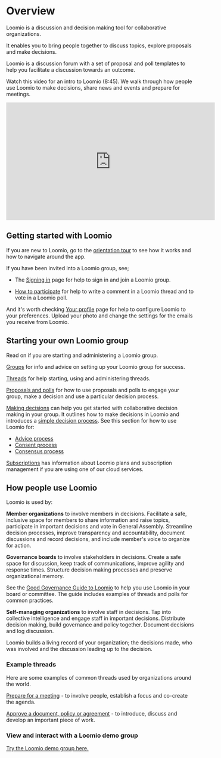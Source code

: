 # Overview

Loomio is a discussion and decision making tool for collaborative organizations.

It enables you to bring people together to discuss topics, explore proposals and make decisions.

Loomio is a discussion forum with a set of proposal and poll templates to help you facilitate a discussion towards an outcome.

Watch this video for an intro to Loomio (8:45). We walk through how people use Loomio to make decisions, share news and events and prepare for meetings.

<div class="iframe-container">
<iframe width="560" height="315" src="https://www.youtube-nocookie.com/embed/itXYid8eSiI" title="YouTube video player" frameborder="0" allow="accelerometer; autoplay; clipboard-write; encrypted-media; gyroscope; picture-in-picture" allowfullscreen></iframe>
</div>

## Getting started with Loomio

If you are new to Loomio, go to the [orientation tour](https://help.loomio.com/en/user_manual/getting_started/orientation.html) to see how it works and how to navigate around the app. 

If you have been invited into a Loomio group, see;

- The [Signing in](https://help.loomio.com/en/user_manual/users/sign_in/index.html) page for help to sign in and join a Loomio group.

- [How to participate](https://help.loomio.com/en/user_manual/getting_started/write-a-comment.html) for help to write a comment in a Loomio thread and to vote in a Loomio poll.

And it's worth checking [Your profile](https://help.loomio.com/en/user_manual/users/user_profile/index.html) page for help to configure Loomio to your preferences. Upload your photo and change the settings for the emails you receive from Loomio.

## Starting your own Loomio group

Read on if you are starting and administering a Loomio group. 

[Groups](https://help.loomio.com/en/user_manual/groups/intro_to_groups/index.html) for info and advice on setting up your Loomio group for success.

[Threads](https://help.loomio.com/en/user_manual/threads/intro_to_threads/index.html) for help starting, using and administering threads.

[Proposals and polls](https://help.loomio.com/en/user_manual/polls/intro_to_decisions/index.html) for how to use proposals and polls to engage your group, make a decision and use a particular decision process.

[Making decisions](https://help.loomio.com/en/user_manual/getting_started/decisions/index.html) can help you get started with collaborative decision making in your group.  It outlines how to  make decisions in Loomio and introduces a [simple decision process](https://help.loomio.com/en/user_manual/polls/decisions/index.html).  See this section for how to use Loomio for:
- [Advice process](https://help.loomio.com/en/guides/advice_process/index.html)
- [Consent process](https://help.loomio.com/en/guides/consent_process/index.html)
- [Consensus process](https://help.loomio.com/en/guides/consensus_process/index.html)

[Subscriptions](https://help.loomio.com/en/policy/subscriptions/pricing.html) has information about Loomio plans and subscription management if you are using one of our cloud services.

## How people use Loomio

Loomio is used by:

**Member organizations** to involve members in decisions.  Facilitate a safe, inclusive space for members to share information and raise topics, participate in important decisions and vote in General Assembly. Streamline decision processes, improve transparency and accountability, document discussions and record decisions, and include member's voice to organize for action.

**Governance boards** to involve stakeholders in decisions. Create a safe space for discussion, keep track of communications, improve agility and response times.  Structure decision making processes and preserve organizational memory.

See the [Good Governance Guide to Loomio](https://help.loomio.com/en/guides/board_processes/index.html) to help you use Loomio in your board or committee. The guide includes examples of threads and polls for common practices.

**Self-managing organizations** to involve staff in decisions.  Tap into collective intelligence and engage staff in important decisions. Distribute decision making, build governance and policy together. Document decisions and log discussion.

Loomio builds a living record of your organization; the decisions made, who was involved and the discussion leading up to the decision. 

### Example threads

Here are some examples of common threads used by organizations around the world.

[Prepare for a meeting](https://help.loomio.com/en/user_manual/threads/examples/index.html#prepare-for-a-meeting) - to involve people, establish a focus and co-create the agenda.

[Approve a document, policy or agreement](https://help.loomio.com/en/user_manual/threads/examples/index.html#approve-a-document) - to introduce, discuss and develop an important piece of work.

### View and interact with a Loomio demo group

[Try the Loomio demo group here.](https://www.loomio.com/demo)
